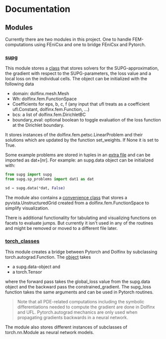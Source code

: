 # Documentation

## Modules
Currently there are two modules in this project. One to handle FEM-computations using FEniCsx and one to bridge FEniCsx and Pytorch.

### [supg](/supg/) 
This module stores a [class](/supg/supg.py) that stores solvers for the SUPG-approximation, the gradient with respect to the SUPG-parameters, the loss value and a local loss on the individual cells. The object can be initialized with the following data
- domain: dolfinx.mesh.Mesh
- Wh: dolfinx.fem.FunctionSpace
- Coefficients for eps, b, c, f (any input that ufl treats as a coefficient ufl.Constant, dolfinx.fem.Function, ...)
- bcs: a list of dolfinx.fem.DirichletBC
- boundary_eval: optional boolean to toggle evaluation of the loss function at the Dirichlet boundary. 

It stores instances of the dolfinx.fem.petsc.LinearProblem and their solutions which are updated by the function set_weights. If None it is set to True.

Some example problems are stored in tuples in an [extra file](/supg/sp_problems.py) and can be imported as dat+\[nr]. For example: an supg.data object can be initialized with:

```Python
from supg import supg
from supg.sp_problems import dat1 as dat

sd = supg.data(*dat, False)
```

The module also contains a [convenience class](/supg/plotter.py) that stores a pyvista.UnstructuredGrid created from a dolfinx.fem.FunctionSpace to simplify visualization. 

There is additional functionality for tabulating and visualizing functions on facets to evaluate jumps. But currently it isn't used in any of the routines and might be removed or moved to a different file later.

### [torch_classes](/torch_classes/)
This module creates a bridge between Pytorch and Dolfinx by subclassing torch.autograd.Function. The [object](/torch_classes/supg_torch.py) takes 
- a supg.data-object and
- a torch.Tensor

where the forward pass takes the global_loss value from the supg.data object and the backward pass the constrained_gradient. The supg_loss function takes the same arguments and can be used in Pytorch routines.

> Note that all PDE-related computations including the symbolic differentiations needed to compute the gradient are done in Dolfinx and UFL. Pytorch.autograd mechanics are only used when propagating gradients backwards in a neural network.

The module also stores different instances of subclasses of torch.nn.Module as neural network models.